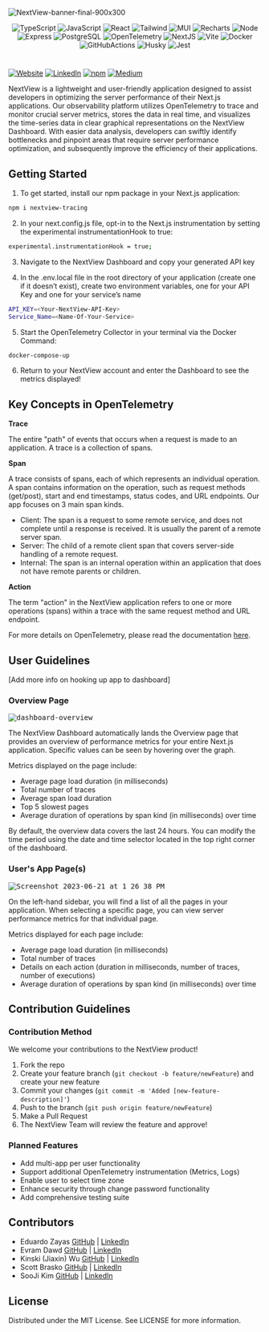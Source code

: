 ![NextView-banner-final-900x300](https://github.com/oslabs-beta/NextView/assets/101832001/fd3242b4-3af5-42ea-96ff-81b288ef8c66)

<div align='center'>

![TypeScript](https://img.shields.io/badge/TypeScript-007ACC?style=for-the-badge&logo=typescript&logoColor=white)
![JavaScript](https://img.shields.io/badge/javascript-%23323330.svg?style=for-the-badge&logo=javascript&logoColor=%23F7DF1E)
![React](https://img.shields.io/badge/react-%2320232a.svg?style=for-the-badge&logo=react&logoColor=%2361DAFB)
![Tailwind](https://img.shields.io/badge/Tailwind_CSS-38B2AC?style=for-the-badge&logo=tailwind-css&logoColor=white)
![MUI](https://img.shields.io/badge/Material%20UI-007FFF?style=for-the-badge&logo=mui&logoColor=white)
![Recharts](https://img.shields.io/badge/<Recharts/>-1CA9C9?style=for-the-badge)
![Node](https://img.shields.io/badge/-node-339933?style=for-the-badge&logo=node.js&logoColor=white)
![Express](https://img.shields.io/badge/express-%23404d59.svg?style=for-the-badge&logo=express&logoColor=%2361DAFB)
![PostgreSQL](https://img.shields.io/badge/PostgreSQL-316192?style=for-the-badge&logo=postgresql&logoColor=white)
![OpenTelemetry](https://img.shields.io/badge/OpenTelemetry-3d348b?style=for-the-badge&logo=opentelemetry&logoColor=white)
![NextJS](https://img.shields.io/badge/next.js-000000?style=for-the-badge&logo=nextdotjs&logoColor=white)
![Vite](https://img.shields.io/badge/Vite-B73BFE?style=for-the-badge&logo=vite&logoColor=FFD62E)
![Docker](https://img.shields.io/badge/Docker-2CA5E0?style=for-the-badge&logo=docker&logoColor=white)
![GitHubActions](https://img.shields.io/badge/GitHub_Actions-2088FF?style=for-the-badge&logo=github-actions&logoColor=white)
![Husky](https://img.shields.io/badge/🐶husky-3EB489?style=for-the-badge)
![Jest](https://img.shields.io/badge/-jest-C21325?style=for-the-badge&logo=jest&logoColor=white)

</div>

#

<a href="https://www.nextview.dev">![Website](https://img.shields.io/badge/Website-B9D9EB)</a>
<a href="https://www.linkedin.com/company/nextview-os/">![LinkedIn](https://img.shields.io/badge/LinkedIn-B9D9EB)</a>
<a href="https://www.npmjs.com/package/nextview-tracing">![npm](https://img.shields.io/badge/npm-B9D9EB)</a>
<a href="https://medium.com">![Medium](https://img.shields.io/badge/Medium-B9D9EB)</a>

NextView is a lightweight and user-friendly application designed to assist developers in optimizing the server performance of their Next.js applications. Our observability platform utilizes OpenTelemetry to trace and monitor crucial server metrics, stores the data in real time, and visualizes the time-series data in clear graphical representations on the NextView Dashboard. With easier data analysis, developers can swiftly identify bottlenecks and pinpoint areas that require server performance optimization, and subsequently improve the efficiency of their applications.

## Getting Started

1. To get started, install our npm package in your Next.js application:

```bash
npm i nextview-tracing
```

2. In your next.config.js file, opt-in to the Next.js instrumentation by setting the experimental instrumentationHook to true:

```bash
experimental.instrumentationHook = true;
```

3. Navigate to the NextView Dashboard and copy your generated API key

4. In the .env.local file in the root directory of your application (create one if it doesn’t exist), create two environment variables, one for your API Key and one for your service’s name

```bash
API_KEY=<Your-NextView-API-Key>
Service_Name=<Name-Of-Your-Service>
```

5. Start the OpenTelemetry Collector in your terminal via the Docker Command:

```bash
docker-compose-up
```

6. Return to your NextView account and enter the Dashboard to see the metrics displayed!

## Key Concepts in OpenTelemetry

**Trace**

<p>
The entire "path" of events that occurs when a request is made to an application. A trace is a collection of spans.
</p>

**Span**

<p>
A trace consists of spans, each of which represents an individual operation. A span contains information on the operation, such as request methods (get/post), start and end timestamps, status codes, and URL endpoints. Our app focuses on 3 main span kinds.
</p>

- Client: The span is a request to some remote service, and does not complete until a response is received. It is usually the parent of a remote server span.
- Server: The child of a remote client span that covers server-side handling of a remote request.
- Internal: The span is an internal operation within an application that does not have remote parents or children.

**Action**

<p>
The term "action" in the NextView application refers to one or more operations (spans) within a trace with the same request method and URL endpoint.
</p>

For more details on OpenTelemetry, please read the documentation [here](https://opentelemetry.io/docs/concepts/signals/).

## User Guidelines

<p>
[Add more info on hooking up app to dashboard]
</p>

### Overview Page

<kbd>![dashboard-overview](https://github.com/oslabs-beta/NextView/assets/101832001/9f22cba0-3a6d-476d-8649-b9661c9688c4)</kbd>

The NextView Dashboard automatically lands the Overview page that provides an overview of performance metrics for your entire Next.js application. Specific values can be seen by hovering over the graph.

Metrics displayed on the page include:

- Average page load duration (in milliseconds)
- Total number of traces
- Average span load duration
- Top 5 slowest pages
- Average duration of operations by span kind (in milliseconds) over time

By default, the overview data covers the last 24 hours. You can modify the time period using the date and time selector located in the top right corner of the dashboard.

### User's App Page(s)

<kbd>![Screenshot 2023-06-21 at 1 26 38 PM](https://github.com/oslabs-beta/NextView/assets/101832001/d475373e-cc1d-4055-bdd5-069fb74b1b04)</kbd>

On the left-hand sidebar, you will find a list of all the pages in your application. When selecting a specific page, you can view server performance metrics for that individual page.

Metrics displayed for each page include:

- Average page load duration (in milliseconds)
- Total number of traces
- Details on each action (duration in milliseconds, number of traces, number of executions)
- Average duration of operations by span kind (in milliseconds) over time

## Contribution Guidelines

### Contribution Method

We welcome your contributions to the NextView product!

1. Fork the repo
2. Create your feature branch (`git checkout -b feature/newFeature`) and create your new feature
3. Commit your changes (`git commit -m 'Added [new-feature-description]'`)
4. Push to the branch (`git push origin feature/newFeature`)
5. Make a Pull Request
6. The NextView Team will review the feature and approve!

### Planned Features

- Add multi-app per user functionality
- Support additional OpenTelemetry instrumentation (Metrics, Logs)
- Enable user to select time zone
- Enhance security through change password functionality
- Add comprehensive testing suite

## Contributors

- Eduardo Zayas [GitHub](https://github.com/eza16) | [LinkedIn](https://www.linkedin.com/in/eduardo-zayas-avila/)
- Evram Dawd [GitHub](https://github.com/evramdawd) | [LinkedIn](https://www.linkedin.com/in/evram-d-905a3a2b/)
- Kinski (Jiaxin) Wu [GitHub](https://github.com/kinskiwu) | [LinkedIn](https://www.linkedin.com/in/kinskiwu/)
- Scott Brasko [GitHub](https://github.com/Scott-Brasko) | [LinkedIn](https://www.linkedin.com/in/scott-brasko/)
- SooJi Kim [GitHub](https://github.com/sjk06) | [LinkedIn](https://www.linkedin.com/in/sooji-suzy-kim/)

## License

Distributed under the MIT License. See LICENSE for more information.
